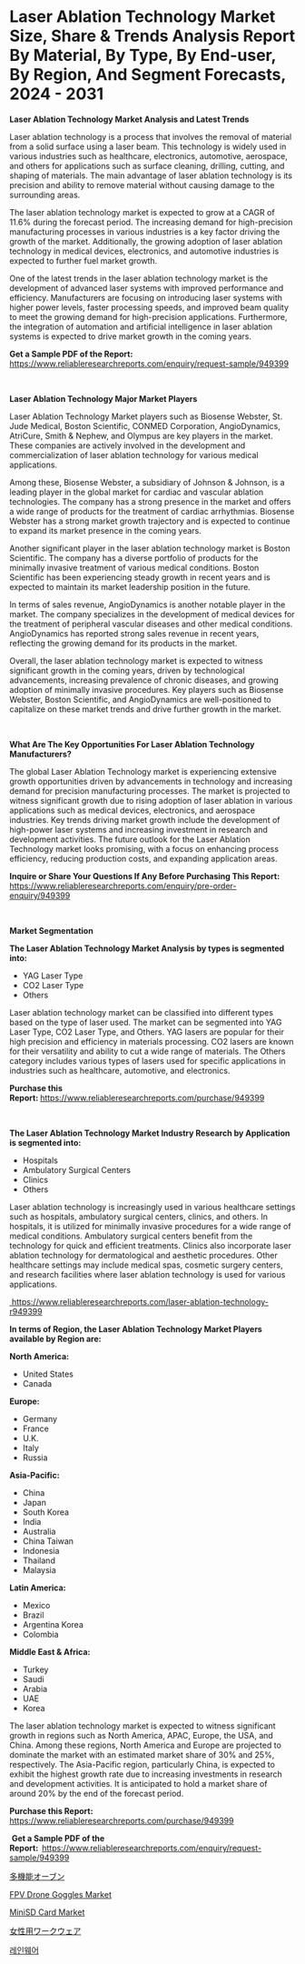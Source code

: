 <p><h1>Laser Ablation Technology Market Size, Share & Trends Analysis Report By Material, By Type, By End-user, By Region, And Segment Forecasts, 2024 - 2031</h1></p><p><strong>Laser Ablation Technology Market Analysis and Latest Trends</strong></p>
<p><p>Laser ablation technology is a process that involves the removal of material from a solid surface using a laser beam. This technology is widely used in various industries such as healthcare, electronics, automotive, aerospace, and others for applications such as surface cleaning, drilling, cutting, and shaping of materials. The main advantage of laser ablation technology is its precision and ability to remove material without causing damage to the surrounding areas.</p><p>The laser ablation technology market is expected to grow at a CAGR of 11.6% during the forecast period. The increasing demand for high-precision manufacturing processes in various industries is a key factor driving the growth of the market. Additionally, the growing adoption of laser ablation technology in medical devices, electronics, and automotive industries is expected to further fuel market growth.</p><p>One of the latest trends in the laser ablation technology market is the development of advanced laser systems with improved performance and efficiency. Manufacturers are focusing on introducing laser systems with higher power levels, faster processing speeds, and improved beam quality to meet the growing demand for high-precision applications. Furthermore, the integration of automation and artificial intelligence in laser ablation systems is expected to drive market growth in the coming years.</p></p>
<p><strong>Get a Sample PDF of the Report:&nbsp;</strong> <a href="https://www.reliableresearchreports.com/enquiry/request-sample/949399">https://www.reliableresearchreports.com/enquiry/request-sample/949399</a></p>
<p>&nbsp;</p>
<p><strong>Laser Ablation Technology Major Market Players</strong></p>
<p><p>Laser Ablation Technology Market players such as Biosense Webster, St. Jude Medical, Boston Scientific, CONMED Corporation, AngioDynamics, AtriCure, Smith & Nephew, and Olympus are key players in the market. These companies are actively involved in the development and commercialization of laser ablation technology for various medical applications.</p><p>Among these, Biosense Webster, a subsidiary of Johnson & Johnson, is a leading player in the global market for cardiac and vascular ablation technologies. The company has a strong presence in the market and offers a wide range of products for the treatment of cardiac arrhythmias. Biosense Webster has a strong market growth trajectory and is expected to continue to expand its market presence in the coming years.</p><p>Another significant player in the laser ablation technology market is Boston Scientific. The company has a diverse portfolio of products for the minimally invasive treatment of various medical conditions. Boston Scientific has been experiencing steady growth in recent years and is expected to maintain its market leadership position in the future.</p><p>In terms of sales revenue, AngioDynamics is another notable player in the market. The company specializes in the development of medical devices for the treatment of peripheral vascular diseases and other medical conditions. AngioDynamics has reported strong sales revenue in recent years, reflecting the growing demand for its products in the market.</p><p>Overall, the laser ablation technology market is expected to witness significant growth in the coming years, driven by technological advancements, increasing prevalence of chronic diseases, and growing adoption of minimally invasive procedures. Key players such as Biosense Webster, Boston Scientific, and AngioDynamics are well-positioned to capitalize on these market trends and drive further growth in the market.</p></p>
<p>&nbsp;</p>
<p><strong>What Are The Key Opportunities For Laser Ablation Technology Manufacturers?</strong></p>
<p><p>The global Laser Ablation Technology market is experiencing extensive growth opportunities driven by advancements in technology and increasing demand for precision manufacturing processes. The market is projected to witness significant growth due to rising adoption of laser ablation in various applications such as medical devices, electronics, and aerospace industries. Key trends driving market growth include the development of high-power laser systems and increasing investment in research and development activities. The future outlook for the Laser Ablation Technology market looks promising, with a focus on enhancing process efficiency, reducing production costs, and expanding application areas.</p></p>
<p><strong>Inquire or Share Your Questions If Any Before Purchasing This Report:</strong> <a href="https://www.reliableresearchreports.com/enquiry/pre-order-enquiry/949399">https://www.reliableresearchreports.com/enquiry/pre-order-enquiry/949399</a></p>
<p>&nbsp;</p>
<p><strong>Market Segmentation</strong></p>
<p><strong>The Laser Ablation Technology Market Analysis by types is segmented into:</strong></p>
<p><ul><li>YAG Laser Type</li><li>CO2 Laser Type</li><li>Others</li></ul></p>
<p><p>Laser ablation technology market can be classified into different types based on the type of laser used. The market can be segmented into YAG Laser Type, CO2 Laser Type, and Others. YAG lasers are popular for their high precision and efficiency in materials processing. CO2 lasers are known for their versatility and ability to cut a wide range of materials. The Others category includes various types of lasers used for specific applications in industries such as healthcare, automotive, and electronics.</p></p>
<p><strong>Purchase this Report:&nbsp;</strong><a href="https://www.reliableresearchreports.com/purchase/949399">https://www.reliableresearchreports.com/purchase/949399</a></p>
<p>&nbsp;</p>
<p><strong>The Laser Ablation Technology Market Industry Research by Application is segmented into:</strong></p>
<p><ul><li>Hospitals</li><li>Ambulatory Surgical Centers</li><li>Clinics</li><li>Others</li></ul></p>
<p><p>Laser ablation technology is increasingly used in various healthcare settings such as hospitals, ambulatory surgical centers, clinics, and others. In hospitals, it is utilized for minimally invasive procedures for a wide range of medical conditions. Ambulatory surgical centers benefit from the technology for quick and efficient treatments. Clinics also incorporate laser ablation technology for dermatological and aesthetic procedures. Other healthcare settings may include medical spas, cosmetic surgery centers, and research facilities where laser ablation technology is used for various applications.</p></p>
<p><a href="https://www.reliableresearchreports.com/laser-ablation-technology-r949399">&nbsp;https://www.reliableresearchreports.com/laser-ablation-technology-r949399</a></p>
<p><strong>In terms of Region, the Laser Ablation Technology Market Players available by Region are:</strong></p>
<p>
    <p> <strong> North America: </strong>
        <ul>
            <li>United States</li>
            <li>Canada</li>
        </ul>
        </p> 
    <p> <strong> Europe: </strong>
        <ul>
            <li>Germany</li>
            <li>France</li>
            <li>U.K.</li>
            <li>Italy</li>
            <li>Russia</li>
        </ul>
        </p> 
    <p> <strong> Asia-Pacific: </strong>
        <ul>
            <li>China</li>
            <li>Japan</li>
            <li>South Korea</li>
            <li>India</li>
            <li>Australia</li>
            <li>China Taiwan</li>
            <li>Indonesia</li>
            <li>Thailand</li>
            <li>Malaysia</li>
        </ul>
        </p> 
    <p> <strong> Latin America: </strong>
        <ul>
            <li>Mexico</li>
            <li>Brazil</li>
            <li>Argentina Korea</li>
            <li>Colombia</li>
        </ul>
        </p> 
    <p> <strong> Middle East & Africa: </strong>
        <ul>
            <li>Turkey</li>
            <li>Saudi</li>
            <li>Arabia</li>
            <li>UAE</li>
            <li>Korea</li>
        </ul>
    </p>
    </p>
<p><p>The laser ablation technology market is expected to witness significant growth in regions such as North America, APAC, Europe, the USA, and China. Among these regions, North America and Europe are projected to dominate the market with an estimated market share of 30% and 25%, respectively. The Asia-Pacific region, particularly China, is expected to exhibit the highest growth rate due to increasing investments in research and development activities. It is anticipated to hold a market share of around 20% by the end of the forecast period.</p></p>
<p><strong>Purchase this Report: </strong><a href="https://www.reliableresearchreports.com/purchase/949399">https://www.reliableresearchreports.com/purchase/949399</a></p>
<p>&nbsp;<strong>Get a Sample PDF of the Report:&nbsp;&nbsp;</strong><a href="https://www.reliableresearchreports.com/enquiry/request-sample/949399">https://www.reliableresearchreports.com/enquiry/request-sample/949399</a></p>
<p><strong></strong></p>
<p><p><a href="https://github.com/AriMuller2009/Market-Research-Report-List-1/blob/main/181427755038.md">多機能オーブン</a></p><p><a href="https://www.linkedin.com/pulse/fpv-drone-goggles-market-size-trends-complete-industry-overview-snr4e?trackingId=g3EqWx35ZTfyqxekGqk3tw%3D%3D">FPV Drone Goggles Market</a></p><p><a href="https://www.linkedin.com/pulse/minisd-card-market-size-trends-complete-industry-overview-504gc?trackingId=fTmTAw%2F9metKW7y%2FupazTQ%3D%3D">MiniSD Card Market</a></p><p><a href="https://medium.com/@ryleebauch2023/2024%E5%B9%B4%E3%81%8B%E3%82%892031%E5%B9%B4%E3%81%AE%E6%9C%9F%E9%96%93%E3%81%AB%E4%BA%88%E6%B8%AC%E3%81%95%E3%82%8C%E3%82%8B-%E5%A5%B3%E6%80%A7%E7%94%A8%E3%83%AF%E3%83%BC%E3%82%AF%E3%82%A6%E3%82%A7%E3%82%A2%E5%B8%82%E5%A0%B4%E5%88%86%E6%9E%90%E3%81%8A%E3%82%88%E3%81%B3%E8%A6%8F%E6%A8%A1%E4%BA%88%E6%B8%AC-3a5d7b55d718">女性用ワークウェア</a></p><p><a href="https://medium.com/@costelcaramitru2022/%EB%B9%84%EC%98%B7-%EC%8B%9C%EC%9E%A5-%EA%B7%9C%EB%AA%A8%EB%8A%94-%EA%B8%80%EB%A1%9C%EB%B2%8C-%EC%82%B0%EC%97%85%EC%97%90%EC%84%9C-%EC%B5%9C%EC%A0%81%EC%9D%98-%EB%A7%88%EC%BC%80%ED%8C%85-%EC%B1%84%EB%84%90%EC%9D%84-%EB%B3%B4%EC%97%AC%EC%A4%8D%EB%8B%88%EB%8B%A4-3a055bc5a42d">레인웨어</a></p></p>